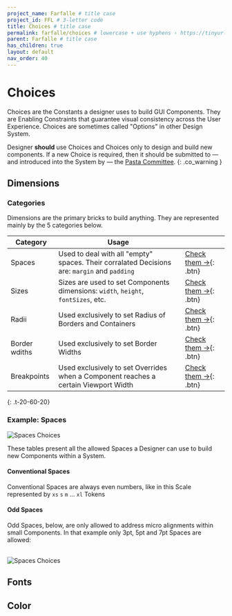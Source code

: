 ```yaml
---
project_name: Farfalle # title case
project_id: FFL # 3-letter code 
title: Choices # title case
permalink: farfalle/choices # lowercase + use hyphens › https://tinyurl.com/27kmc4rb
parent: Farfalle # title case
has_children: true
layout: default
nav_order: 40
---
```



# Choices

Choices are the Constants a designer uses to build GUI Components. They are Enabling Constraints that guarantee visual consistency across the User Experience. Choices are sometimes called "Options" in other Design System.

Designer **should** use Choices and Choices only to design and build new components. If a new Choice is required, then it should be submitted to — and introduced into the System by — the [Pasta Committee]({{site.baseurl}}/committee).
{: .co_warning }

## Dimensions

### Categories

Dimensions are the primary bricks to build anything. They are represented mainly by the 5 categories below.


|Category|Usage||
| --- | --- | --- |
| Spaces | Used to deal with all "empty" spaces. Their corralated Decisions are: `margin` and `padding`| [Check them →]({{site.baseurl}}/farfalle/choices/dimensions#spaces){: .btn}|
| Sizes | Sizes are used to set Components dimensions: `width`, `height`, `fontSizes`, etc.| [Check them →]({{site.baseurl}}/farfalle/choices/dimensions#sizes){: .btn}|
| Radii | Used exclusively to set Radius of Borders and Containers| [Check them →]({{site.baseurl}}/farfalle/choices/dimensions#radii){: .btn}|
| Border wdiths | Used exclusively to set Border Widths | [Check them →]({{site.baseurl}}/farfalle/choices/dimensions#border-widths){: .btn}|
| Breakpoints | Used exclusively to set Overrides when a Component reaches a certain Viewport Width | [Check them →]({{site.baseurl}}/farfalle/choices/dimensions#breakpoints){: .btn}|
{: .t-20-60-20}


### Example: Spaces

<section class="flex-1_1-cols">
   <div>
      <img src="{{site.baseurl}}/assets/projects/FFL/images/YPL-DOC-FFL-Choices-spaces-tables.png" alt="Spaces Choices" class="extraPad1">
   </div>
   <div>
      <p>These tables present all the allowed Spaces a Designer can use to build new Components within a System.</p>
      <h4>Conventional Spaces</h4>
      <p>
         Conventional Spaces are always even numbers, like in this Scale represented by <code>xs</code> <code>s</code> <code>m</code> … <code>xl</code> Tokens
      </p>
      <h4>Odd Spaces</h4>
      <p>
         Odd Spaces, below, are only allowed to address micro alignments within small Components. In that example only 3pt, 5pt and 7pt Spaces are allowed:
      </p>
      <br>      
      <img src="{{site.baseurl}}/assets/projects/FFL/images/YPL-DOC-FFL-Choices-oddSpaces.png" alt="Spaces Choices" class="extraPad1">

   </div>
</section>

## Fonts

## Color


